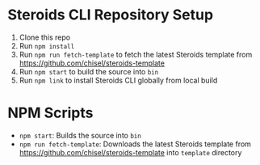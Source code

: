 # Steroids CLI Repository Setup

1. Clone this repo
2. Run `npm install`
3. Run `npm run fetch-template` to fetch the latest Steroids template from https://github.com/chisel/steroids-template
4. Run `npm start` to build the source into `bin`
5. Run `npm link` to install Steroids CLI globally from local build

# NPM Scripts

- `npm start`: Builds the source into `bin`
- `npm run fetch-template`: Downloads the latest Steroids template from https://github.com/chisel/steroids-template into `template` directory

